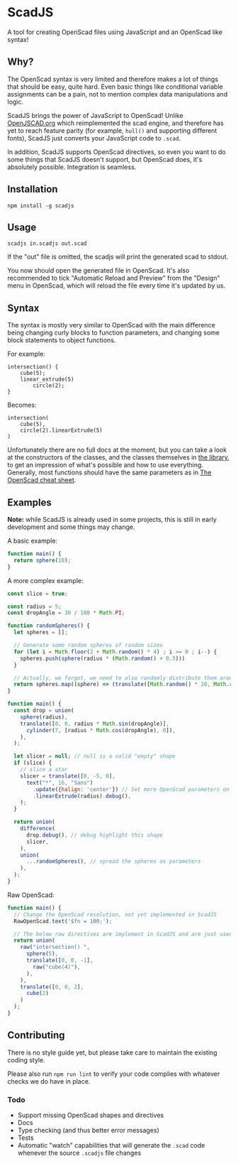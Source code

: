 # ScadJS

A tool for creating OpenScad files using JavaScript and an OpenScad like syntax!

## Why?

The OpenScad syntax is very limited and therefore makes a lot of things that
should be easy, quite hard. Even basic things like conditional variable
assignments can be a pain, not to mention complex data manipulations and logic.

ScadJS brings the power of JavaScript to OpenScad! Unlike [OpenJSCAD.org](https://openjscad.org/)
which reimplemented the scad engine, and therefore has yet to reach feature
parity (for example, `hull()` and supporting different fonts), ScadJS just
converts your JavaScript code to `.scad`.

In addition, ScadJS supports OpenScad directives, so even you want to do some
things that ScadJS doesn't support, but OpenScad does, it's absolutely possible.
Integration is seamless.

## Installation

`npm install -g scadjs`

## Usage

`scadjs in.scadjs out.scad`

If the "out" file is omitted, the scadjs will print the generated scad to stdout.


You now should open the generated file in OpenScad. It's also recommended to
tick "Automatic Reload and Preview" from the "Design" menu in OpenScad, which
will reload the file every time it's updated by us.

## Syntax

The syntax is mostly very similar to OpenScad with the main difference being
changing curly blocks to function parameters, and changing some block statements
to object functions.

For example:

```
intersection() {
    cube(5);
    linear_extrude(5)
        circle(2);
}
```

Becomes:

```
intersection(
    cube(5),
    circle(2).linearExtrude(5)
)
```

Unfortunately there are no full docs at the moment, but you can take a look at
the constructors of the classes, and the classes themselves in [the library](/libscadjs.js),
to get an impression of what's possible and how to use everything. Generally,
most functions should have the same parameters as in [The OpenScad cheat sheet](http://www.openscad.org/cheatsheet/).


## Examples

**Note:** while ScadJS is already used in some projects, this is still in early
development and some things may change.

A basic example:

```javascript
function main() {
  return sphere(10);
}
```

A more complex example:

```javascript
const slice = true;

const radius = 5;
const dropAngle = 30 / 180 * Math.PI;

function randomSpheres() {
  let spheres = [];

  // Generate some random spheres of random sizes
  for (let i = Math.floor(2 + Math.random() * 4) ; i >= 0 ; i--) {
    spheres.push(sphere(radius * (Math.random() + 0.5)))
  }

  // Actually, we forgot, we need to also randomly distribute them around the space
  return spheres.map((sphere) => (translate([Math.random() * 20, Math.random() * 20, -20], sphere)));
}

function main() {
  const drop = union(
    sphere(radius),
    translate([0, 0, radius * Math.sin(dropAngle)],
      cylinder(7, [radius * Math.cos(dropAngle), 0]),
    ),
  );

  let slicer = null; // null is a valid "empty" shape
  if (slice) {
    // slice a star
    slicer = translate([0, -5, 0],
      text("*", 16, "Sans")
        .update({halign: 'center'}) // Set more OpenScad parameters on the text shape
        .linearExtrude(radius).debug(),
    );
  }

  return union(
    difference(
      drop.debug(), // debug highlight this shape
      slicer,
    ),
    union(
      ...randomSpheres(), // spread the spheres as parameters
    ),
  );
}
```

Raw OpenScad:

```javascript
function main() {
  // Change the OpenScad resolution, not yet implemented in ScadJS
  RawOpenScad.text('$fn = 100;');

  // The below raw directives are implement in ScadJS and are just used for illustration
  return union(
    raw("intersection() ",
      sphere(5),
      translate([0, 0, -1],
        raw("cube(4)"),
      ),
    ),
    translate([0, 0, 2],
      cube(2)
    )
  );
}
```


## Contributing

There is no style guide yet, but please take care to maintain the existing
coding style.

Please also run `npm run lint` to verify your code complies with whatever
checks we do have in place.

### Todo

* Support missing OpenScad shapes and directives
* Docs
* Type checking (and thus better error messages)
* Tests
* Automatic "watch" capabilities that will generate the `.scad` code whenever the source `.scadjs` file changes
